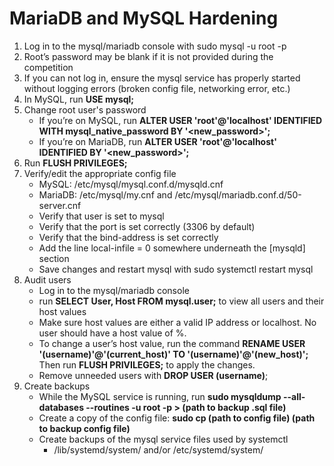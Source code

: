 # MariaDB and MySQL Hardening
1. Log in to the mysql/mariadb console with sudo mysql -u root -p
2. Root’s password may be blank if it is not provided during the competition
3. If you can not log in, ensure the mysql service has properly started without logging errors (broken config file, networking error, etc.)
4. In MySQL, run **USE mysql;**
5. Change root user's password
	- If you’re on MySQL, run **ALTER USER 'root'@'localhost' IDENTIFIED WITH mysql_native_password BY '<new_password>';**
	- If you’re on MariaDB, run **ALTER USER 'root'@'localhost' IDENTIFIED BY '<new_password>';**
6. Run **FLUSH PRIVILEGES;**
7. Verify/edit the appropriate config file
	- MySQL: /etc/mysql/mysql.conf.d/mysqld.cnf
	- MariaDB: /etc/mysql/my.cnf and /etc/mysql/mariadb.conf.d/50-server.cnf
	- Verify that user is set to mysql
	- Verify that the port is set correctly (3306 by default)
	- Verify that the bind-address is set correctly
	- Add the line local-infile = 0 somewhere underneath the \[mysqld\] section
	- Save changes and restart mysql with sudo systemctl restart mysql
8. Audit users
	- Log in to the mysql/mariadb console
	- run **SELECT User, Host FROM mysql.user;** to view all users and their host values
	- Make sure host values are either a valid IP address or localhost. No user should have a host value of %.
	- To change a user’s host value, run the command **RENAME USER '(username)'@'(current_host)' TO '(username)'@'(new_host)';** Then run **FLUSH PRIVILEGES;** to apply the changes.
	- Remove unneeded users with **DROP USER (username)**;
9. Create backups
	- While the MySQL service is running, run **sudo mysqldump --all-databases --routines -u root -p > (path to backup .sql file)**
	- Create a copy of the config file: **sudo cp (path to config file) (path to backup config file)**
	- Create backups of the mysql service files used by systemctl
		- /lib/systemd/system/ and/or /etc/systemd/system/
